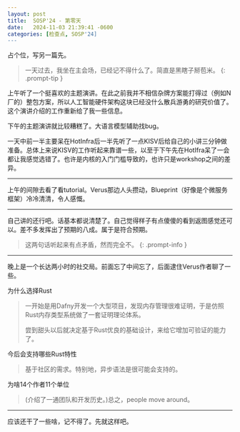 ```yaml
---
layout: post
title:  SOSP'24 - 第零天
date:   2024-11-03 21:39:41 -0600
categories: [检查点, SOSP'24]
---
```


占个位，写另一篇先。

> 一天过去，我坐在主会场，已经记不得什么了。简直是黑瞎子掰苞米。
{: .prompt-tip }

上午听了一个挺喜欢的主题演讲。在此之前我并不相信杂牌方案能打得过（例如N厂的）整包方案，所以人工智能硬件架构这块已经没什么散兵游勇的研究价值了。这个演讲介绍的工作重新给了我一些信息。

下午的主题演讲就比较糟糕了。大语言模型辅助找bug。

一天中前一半主要呆在HotInfra后一半先听了一点KISV后给自己的小讲三分钟做准备。总体上来说KISV的工作听起来靠谱一些，以至于下午先在HotIfra呆了一会都让我感觉选错了。也许是内核的入门门槛导致的，也许只是workshop之间的差异。

----

上午的间隙去看了看tutorial。Verus那边人头攒动，Blueprint（好像是个微服务框架）冷冷清清，令人感慨。

----

自己讲的还行吧。话基本都说清楚了。自己觉得样子有点傻傻的看到返图感觉还可以。差不多发挥出了预期的八成。属于是符合预期。

> 这两句话听起来有点矛盾，然而完全不。
{: .prompt-info }

----

晚上是一个长达两小时的社交局。前面忘了中间忘了，后面逮住Verus作者聊了一些。

为什么选择Rust

> 一开始是用Dafny开发一个大型项目，发现内存管理很难证明，于是仿照Rust内存类型系统做了一套证明理论体系。
>
> 尝到甜头以后就决定基于Rust优良的基础设计，来给它增加可验证的能力了。

今后会支持哪些Rust特性

> 基于社区的需求。特别地，异步语法是很可能会支持的。

为啥14个作者11个单位

> (介绍了一通团队和开发历史。)总之，people move around。

----

应该还干了一些啥，记不得了。先就这样吧。
